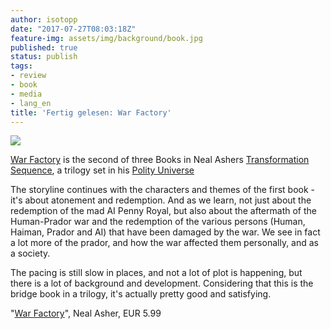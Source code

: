 ```yaml
---
author: isotopp
date: "2017-07-27T08:03:18Z"
feature-img: assets/img/background/book.jpg
published: true
status: publish
tags:
- review
- book
- media
- lang_en
title: 'Fertig gelesen: War Factory'
---
```

[![](/uploads/2017/07/war-factory.jpg)](https://www.amazon.de/War-Factory-Transformation-Book-English-ebook/dp/B018XV0AFW)

[War Factory](https://www.amazon.de/War-Factory-Transformation-Book-English-ebook/dp/B018XV0AFW)
is the second of three Books in Neal Ashers 
[Transformation Sequence](https://www.amazon.de/gp/product/B0725J2WXN/ref=series_rw_dp_sw),
a trilogy set in his [Polity Universe](https://plus.google.com/+KristianK%C3%B6hntopp/posts/iAxsVw1j9WZ)

The storyline continues with the characters and themes of the first book -
it's about atonement and redemption. And as we learn, not just about the
redemption of the mad AI Penny Royal, but also about the aftermath of the
Human-Prador war and the redemption of the various persons (Human, Haiman,
Prador and AI) that have been damaged by the war. We see in fact a lot more
of the prador, and how the war affected them personally, and as a society.

The pacing is still slow in places, and not a lot of plot is happening, but
there is a lot of background and development. Considering that this is the
bridge book in a trilogy, it's actually pretty good and satisfying. 

"[War Factory](https://www.amazon.de/dp/B018XV0AFW)", Neal Asher, EUR 5.99
